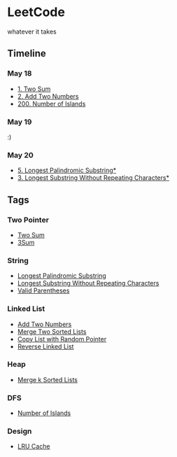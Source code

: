# LeetCode
whatever it takes

## Timeline
### May 18
- [1. Two Sum](https://github.com/chauncyf/LeetCode/blob/master/Java/TwoSum.java)
- [2. Add Two Numbers](https://github.com/chauncyf/LeetCode/blob/master/Java/AddTwoNumbers.java)
- [200. Number of Islands](https://github.com/chauncyf/LeetCode/blob/master/Java/NumberofIslands.java)
### May 19
:)
### May 20
- [5. Longest Palindromic Substring*](https://github.com/chauncyf/LeetCode/blob/master/Python/longest_palindromic_substring.py)
- [3. Longest Substring Without Repeating Characters*](https://github.com/chauncyf/LeetCode/blob/master/Python/longest_substring_without_repeating_characters.py)

## Tags
### Two Pointer
- [Two Sum](https://leetcode.com/problems/two-sum/)
- [3Sum](https://leetcode.com/problems/3sum/)

### String
- [Longest Palindromic Substring](https://leetcode.com/problems/longest-palindromic-substring/)
- [Longest Substring Without Repeating Characters](https://leetcode.com/problems/longest-substring-without-repeating-characters/)
- [Valid Parentheses](https://leetcode.com/problems/valid-parentheses/)

### Linked List
- [Add Two Numbers](https://leetcode.com/problems/add-two-numbers/)
- [Merge Two Sorted Lists](https://leetcode.com/problems/merge-two-sorted-lists/)
- [Copy List with Random Pointer](https://leetcode.com/problems/copy-list-with-random-pointer/)
- [Reverse Linked List](https://leetcode.com/problems/reverse-linked-list/)

### Heap
- [Merge k Sorted Lists](https://leetcode.com/problems/merge-k-sorted-lists/)

### DFS
- [Number of Islands](https://leetcode.com/problems/number-of-islands/)

### Design
- [LRU Cache](https://leetcode.com/problems/lru-cache/)
